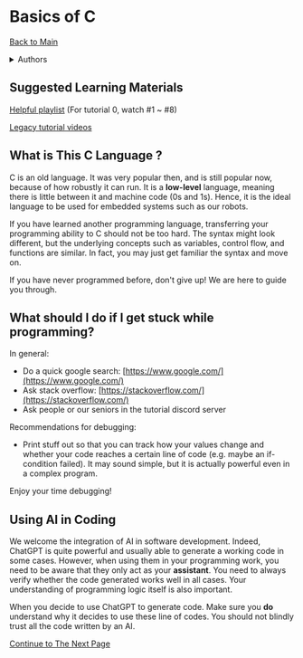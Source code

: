 # Basics of C

[Back to Main](README.html)

<details>

<summary>​​​Authors</summary>

Dicaprio Cheung (dhcheungaa@connect.ust.hk)

Daniel Cheung (dcheungaa@connect.ust.hk)

Ho Yu Yat (yyhoai@connect.ust.hk)

Lau Ka Kit, Danny (kkdlau@connect.ust.hk)

Li Ka Yau Elwin (kyeliaa@connect.ust.hk)

Leung Ka Chun, Wesley (kcleungax@connect.ust.hk)

Li Chi Kin, Andy (ckliam@connect.ust.hk)

</details>

## Suggested Learning Materials

[Helpful playlist](https://youtube.com/playlist?list=PL98qAXLA6aftD9ZlnjpLhdQAOFI8xIB6e\&feature=shared) (For tutorial 0, watch #1 \~ #8)

[Legacy tutorial videos](https://www.youtube.com/playlist?list=PLSeKkpqgEm4-tTUrEm-hYbDg-iegYMoUj)



## What is This C Language ?

C is an old language. It was very popular then, and is still popular now, because of how robustly it can run. It is a **low-level** language, meaning there is little between it and machine code (0s and 1s). Hence, it is the ideal language to be used for embedded systems such as our robots.

If you have learned another programming language, transferring your programming ability to C should not be too hard. The syntax might look different, but the underlying concepts such as variables, control flow, and functions are similar. In fact, you may just get familiar the syntax and move on.

If you have never programmed before, don't give up! We are here to guide you through.

## What should I do if I get stuck while programming?

In general:

* Do a quick google search: [https://www.google.com/](https://www.google.com/)
* Ask stack overflow: [https://stackoverflow.com/](https://stackoverflow.com/)
* Ask people or our seniors in the tutorial discord server

Recommendations for debugging:

 * Print stuff out so that you can track how your values change and whether your code reaches a certain line of code (e.g. maybe an if-condition failed). It may sound simple, but it is actually powerful even in a complex program.

Enjoy your time debugging!

## Using AI in Coding

We welcome the integration of AI in software development. Indeed, ChatGPT is quite powerful and usually able to generate a working code in some cases. However, when using them in your programming work, you need to be aware that they only act as your **assistant**. You need to always verify whether the code generated works well in all cases. Your understanding of programming logic itself is also important.

When you decide to use ChatGPT to generate code. Make sure you **do** understand why it decides to use these line of codes. You should not blindly trust all the code written by an AI.

[Continue to The Next Page](02_where_to_write_code.html)